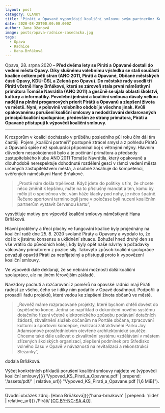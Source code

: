 ```yaml
---
layout: post
category: CLANKY
title: 'Piráti a Opavané vypovídají koaliční smlouvu svým partnerům: Koalice má spolupracovat, ne si házet klacky pod nohy'
date: 2020-08-28T00:00:00.000Z
author: Jana Ožanová
image: posts/opava-radnice-zasedacka.jpg
tags:
  - Opava
  - Radnice
  - Hana-Brňáková
---
```


Opava, 28. srpna 2020 – **Před dvěma lety se Piráti a Opavané dostali do vedení města Opavy. Díky slušnému volebnímu výsledku se stali součástí koalice celkem pěti stran (ANO 2011, Piráti a Opavané, Občané městských částí Opavy, KDU-ČSL a Zelená pro Opavu). Do městské rady usedli tři Piráti včetně Hany Brňákové, která se zároveň stala první náměstkyní primátora Tomáše Navrátila (ANO 2011) a gesčně se ujala oblasti školství, kultury a informatiky. Povolební jednání a koaliční smlouva dávaly velkou naději na plnění progamových priorit Pirátů a Opavanů a zlepšení života ve městě. Nyní, v polovině volebního období je všechno jinak. Kvůli opakovanému porušení koaliční smlouvy a nedodržování deklarovaných principů koaliční spolupráce, především ze strany primátora, Piráti a Opavané přistupují k výpovědi koaliční smlouvy.**

<hr />

K rozporům v koalici docházelo v průběhu posledního půl roku čím dál tím častěji. Pojem „koaliční partneři” postupně ztrácel smysl a z pohledu Pirátů a Opavanů spíše než spolupráci připomínal boj s větrnými mlýny. Hlavním důvodem nespokojenosti bylo a je počínání primátora a předsedy zastupitelského klubu ANO 2011 Tomáše Navrátila, který opakovaně a dlouhodobě nerespektuje dohodnuté rozdělení gescí v rámci vedení města určených zastupitelstvem města, a osobně zasahuje do kompetencí, svěřených náměstkyni Haně Brňákové.

> „Prostě nám došla trpělivost. Když jdete do politiky s tím, že chcete něco změnit k lepšímu, máte na to příslušný mandát a ten, komu by mělo jít o společnou věc, vám háže klacky pod nohy, je něco špatně. Řečeno sportovní terminologií jsme v poločase byli nuceni koaličním partnerům vystavit červenou kartu”,

vysvětluje motivy pro výpověď koaliční smlouvy náměstkyně Hana Brňáková.

Hlavní problémy a třecí plochy ve fungování koalice byly projednány na koaliční radě dne 25. 8. 2020 svolané Piráty a Opavany a vypdalo to, že došlo k jistému konsensu a uklidnění situace. Bohužel hned druhý den se vše vrátilo do původních kolejí, kdy byly opět naše návrhy a požadavky válcovány primátorem z pozice síly. Takovýto způsob koaliční spolupráce považují opavští Piráti za nepřijatelný a přistupují proto k vypovězení koaliční smlouvy.

Ve výpovědi dále deklarují, že se nebrání možnosti další koaliční spolupráce, ale na jiném férovějším základě.

Navzdory pachuti a rozčarování z poměrů na opavské radnici mají Piráti radost ze všeho, čeho se i díky nim podařilo v Opavě dosáhnout. Podpořili a prosadili řadu projektů, které vedou ke zlepšení života občanů ve městě.

> „Rovněž máme rozpracované projekty, které bychom chtěli dovést do úspěšného konce. Jedná se například o dokončení nového systému dotačního řízení včetně elektronického způsobu podávání dotačních žádostí, zkvalitnění služeb občanům na Portále občana, zpracování kulturní a sportovní koncepce, realizaci zatraktivnění Parku Joy Adamsonové prostřednictvím otevřené architektonické soutěže. Chceme také dále usilovat o zkvalitnění systému vzdělávání v městem zřízených školských organizací, zlepšení podmínek pro Středisko volného času v Opavě v návaznosti na revitalizaci a rekonstrukci Slezanky”,

dodala Brňáková.

Výčet konkrétních příkladů porušení koaliční smlouvy najdete ve [výpovědi koaliční smlouvy]({{'Vypoved_KS_Pirati_a_Opavane.pdf' | prepend: '/assets/pdf/' | relative_url}} "Vypoved_KS_Pirati_a_Opavane.pdf [1,6 MiB]").

---

Úvodní obrázek zdroj: [Hana Brňáková]({{'hana-brnakova' | prepend: '/lide/' | relative_url}}) /Piráti/ \[[CC BY-NC-SA 4.0](https://creativecommons.org/licenses/by-nc-sa/4.0/deed.cs)\].

- - -
